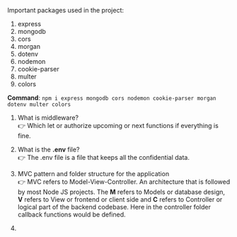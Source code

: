 Important packages used in the project:

1. express
2. mongodb
3. cors
4. morgan
5. dotenv
6. nodemon
7. cookie-parser
8. multer
9. colors

**Command**: `npm i express mongodb cors nodemon cookie-parser morgan dotenv multer colors`

1. What is middleware?  
   👉 Which let or authorize upcoming or next functions if everything is fine.

2. What is the **.env** file?  
   👉 The .env file is a file that keeps all the confidential data.

3. MVC pattern and folder structure for the application  
   👉 MVC refers to Model-View-Controller. An architecture that is followed by most Node JS projects.
   The **M** refers to Models or database design, **V** refers to View or frontend or client side and **C** refers to Controller or logical part of the backend codebase. Here in the controller folder callback functions would be defined.

4.
